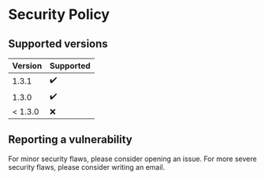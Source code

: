 # Security Policy

## Supported versions

| Version | Supported          |
| ------- | ------------------ |
| 1.3.1   | :heavy_check_mark: |
| 1.3.0   | :heavy_check_mark: |
| < 1.3.0 | :x:                |

## Reporting a vulnerability

For minor security flaws, please consider opening an issue. For more severe security flaws, please consider writing an email.
